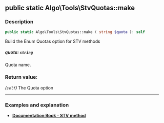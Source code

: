 ## public static Algo\Tools\StvQuotas::make

### Description    

```php
public static Algo\Tools\StvQuotas::make ( string $quota ): self
```

Build the Enum Quotas option for STV methods
    

##### **quota:** *```string```*   
Quota name.    


### Return value:   

*(```self```)* The Quota option


---------------------------------------

### Examples and explanation

* **[Documentation Book - STV method](https://github.com/julien-boudry/Condorcet/blob/master/VOTING_METHODS.md#single-transferable-vote)**    
